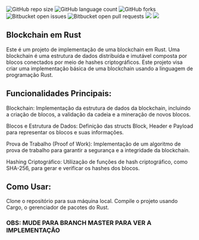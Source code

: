 ![GitHub repo size](https://img.shields.io/github/repo-size/iuricode/README-template?style=for-the-badge)
![GitHub language count](https://img.shields.io/github/languages/count/iuricode/README-template?style=for-the-badge)
![GitHub forks](https://img.shields.io/github/forks/iuricode/README-template?style=for-the-badge)
![Bitbucket open issues](https://img.shields.io/bitbucket/issues/iuricode/README-template?style=for-the-badge)
![Bitbucket open pull requests](https://img.shields.io/bitbucket/pr-raw/iuricode/README-template?style=for-the-badge)
<img src="https://img.shields.io/badge/Rust-black?style=for-the-badge&logo=rust&logoColor=#E57324">
<img src="https://img.shields.io/badge/Arch_Linux-1793D1?style=for-the-badge&logo=arch-linux&logoColor=white">

## Blockchain em Rust
Este é um projeto de implementação de uma blockchain em Rust. Uma blockchain é uma estrutura de dados distribuída e imutável composta por blocos conectados por meio de hashes criptográficos. Este projeto visa criar uma implementação básica de uma blockchain usando a linguagem de programação Rust.

## Funcionalidades Principais:
Blockchain: Implementação da estrutura de dados da blockchain, incluindo a criação de blocos, a validação da cadeia e a mineração de novos blocos.

Blocos e Estrutura de Dados: Definição das structs Block, Header e Payload para representar os blocos e suas informações.

Prova de Trabalho (Proof of Work): Implementação de um algoritmo de prova de trabalho para garantir a segurança e a integridade da blockchain.

Hashing Criptográfico: Utilização de funções de hash criptográfico, como SHA-256, para gerar e verificar os hashes dos blocos.



## Como Usar:
Clone o repositório para sua máquina local.
Compile o projeto usando Cargo, o gerenciador de pacotes do Rust.

### OBS: MUDE PARA BRANCH MASTER PARA VER A IMPLEMENTAÇÃO 
